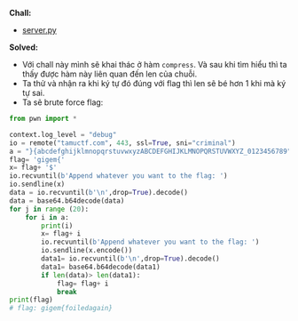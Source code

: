 **Chall:**
- [server.py](https://github.com/Caycon/CTF/blob/main/2024/TamuCTF/criminal/server.py)

**Solved:**
- Với chall này mình sẽ khai thác ở hàm `compress`. Và sau khi tìm hiểu thì ta thấy được hàm này liên quan đến len của chuỗi.
- Ta thử và nhận ra khi ký tự đó đúng với flag thì len sẽ  bé hơn 1 khi mà ký tự sai.
- Ta sẽ brute force flag:

```Python
from pwn import *

context.log_level = "debug"
io = remote("tamuctf.com", 443, ssl=True, sni="criminal")
a = "}{abcdefghijklmnopqrstuvwxyzABCDEFGHIJKLMNOPQRSTUVWXYZ_0123456789"
flag= 'gigem{'
x= flag+ '$'
io.recvuntil(b'Append whatever you want to the flag: ')
io.sendline(x)
data = io.recvuntil(b'\n',drop=True).decode()
data = base64.b64decode(data)
for j in range (20):
    for i in a:
        print(i)
        x= flag+ i
        io.recvuntil(b'Append whatever you want to the flag: ')
        io.sendline(x.encode())
        data1= io.recvuntil(b'\n',drop=True).decode()
        data1= base64.b64decode(data1)
        if len(data)> len(data1):
            flag= flag+ i
            break
print(flag)
# flag: gigem{foiledagain}
```
